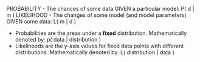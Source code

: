 

PROBABILITY - The chances of some data GIVEN a particular model:   P( d | m )
LIKELIHOOD - The changes of some model (and model parameters) GIVEN some data:  L( m | d )

-   Probabilities are the areas under a **fixed** distribution. Mathematically denoted by: p( data | distribution )
-   Likelihoods are the y-axis values for fixed data points with different distributions. Mathematically denoted by: L( distribution | data )

